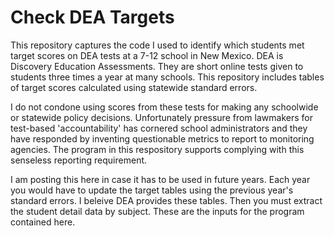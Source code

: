 # Check DEA Targets
This repository captures the code I used to identify which students met target scores on DEA tests at a 7-12 school in New Mexico.
DEA is Discovery Education Assessments.  They are short online tests given to students three times a year at many schools.  This repository includes tables of target scores calculated using statewide standard errors.

I do not condone using scores from these tests for making any schoolwide or statewide policy decisions.  Unfortunately pressure from lawmakers for test-based 'accountability' has cornered school administrators and they have responded by inventing questionable metrics to report to monitoring agencies.  The program in this respository supports complying with this senseless reporting requirement.

I am posting this here in case it has to be used in future years.  Each year you would have to update the target tables using the previous year's standard errors.  I beleive DEA provides these tables.  Then you must extract the student detail data by subject. These are the inputs for the program contained here.

